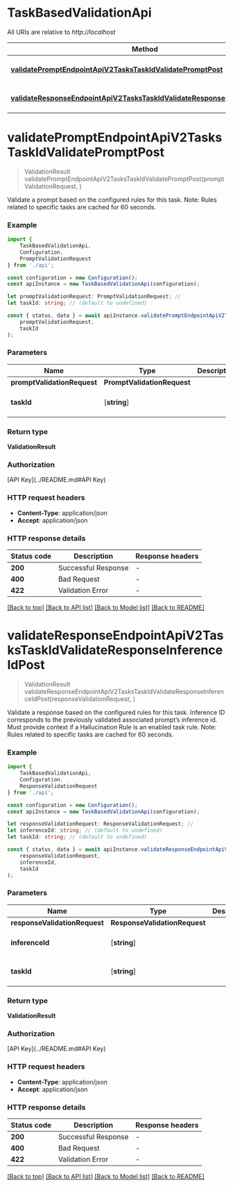 # TaskBasedValidationApi

All URIs are relative to *http://localhost*

|Method | HTTP request | Description|
|------------- | ------------- | -------------|
|[**validatePromptEndpointApiV2TasksTaskIdValidatePromptPost**](#validatepromptendpointapiv2taskstaskidvalidatepromptpost) | **POST** /api/v2/tasks/{task_id}/validate_prompt | Validate Prompt Endpoint|
|[**validateResponseEndpointApiV2TasksTaskIdValidateResponseInferenceIdPost**](#validateresponseendpointapiv2taskstaskidvalidateresponseinferenceidpost) | **POST** /api/v2/tasks/{task_id}/validate_response/{inference_id} | Validate Response Endpoint|

# **validatePromptEndpointApiV2TasksTaskIdValidatePromptPost**
> ValidationResult validatePromptEndpointApiV2TasksTaskIdValidatePromptPost(promptValidationRequest, )

Validate a prompt based on the configured rules for this task. Note: Rules related to specific tasks are cached for 60 seconds.

### Example

```typescript
import {
    TaskBasedValidationApi,
    Configuration,
    PromptValidationRequest
} from './api';

const configuration = new Configuration();
const apiInstance = new TaskBasedValidationApi(configuration);

let promptValidationRequest: PromptValidationRequest; //
let taskId: string; // (default to undefined)

const { status, data } = await apiInstance.validatePromptEndpointApiV2TasksTaskIdValidatePromptPost(
    promptValidationRequest,
    taskId
);
```

### Parameters

|Name | Type | Description  | Notes|
|------------- | ------------- | ------------- | -------------|
| **promptValidationRequest** | **PromptValidationRequest**|  | |
| **taskId** | [**string**] |  | defaults to undefined|


### Return type

**ValidationResult**

### Authorization

[API Key](../README.md#API Key)

### HTTP request headers

 - **Content-Type**: application/json
 - **Accept**: application/json


### HTTP response details
| Status code | Description | Response headers |
|-------------|-------------|------------------|
|**200** | Successful Response |  -  |
|**400** | Bad Request |  -  |
|**422** | Validation Error |  -  |

[[Back to top]](#) [[Back to API list]](../README.md#documentation-for-api-endpoints) [[Back to Model list]](../README.md#documentation-for-models) [[Back to README]](../README.md)

# **validateResponseEndpointApiV2TasksTaskIdValidateResponseInferenceIdPost**
> ValidationResult validateResponseEndpointApiV2TasksTaskIdValidateResponseInferenceIdPost(responseValidationRequest, )

Validate a response based on the configured rules for this task. Inference ID corresponds to the previously validated associated prompt’s inference id. Must provide context if a Hallucination Rule is an enabled task rule. Note: Rules related to specific tasks are cached for 60 seconds.

### Example

```typescript
import {
    TaskBasedValidationApi,
    Configuration,
    ResponseValidationRequest
} from './api';

const configuration = new Configuration();
const apiInstance = new TaskBasedValidationApi(configuration);

let responseValidationRequest: ResponseValidationRequest; //
let inferenceId: string; // (default to undefined)
let taskId: string; // (default to undefined)

const { status, data } = await apiInstance.validateResponseEndpointApiV2TasksTaskIdValidateResponseInferenceIdPost(
    responseValidationRequest,
    inferenceId,
    taskId
);
```

### Parameters

|Name | Type | Description  | Notes|
|------------- | ------------- | ------------- | -------------|
| **responseValidationRequest** | **ResponseValidationRequest**|  | |
| **inferenceId** | [**string**] |  | defaults to undefined|
| **taskId** | [**string**] |  | defaults to undefined|


### Return type

**ValidationResult**

### Authorization

[API Key](../README.md#API Key)

### HTTP request headers

 - **Content-Type**: application/json
 - **Accept**: application/json


### HTTP response details
| Status code | Description | Response headers |
|-------------|-------------|------------------|
|**200** | Successful Response |  -  |
|**400** | Bad Request |  -  |
|**422** | Validation Error |  -  |

[[Back to top]](#) [[Back to API list]](../README.md#documentation-for-api-endpoints) [[Back to Model list]](../README.md#documentation-for-models) [[Back to README]](../README.md)

